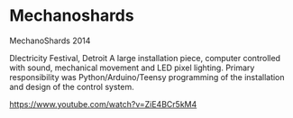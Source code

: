# Mechanoshards
MechanoShards 2014

Dlectricity Festival, Detroit
A large installation piece, computer controlled with sound, mechanical movement and LED pixel lighting. Primary responsibility was Python/Arduino/Teensy programming of the installation and design of the control system.


https://www.youtube.com/watch?v=ZiE4BCr5kM4
